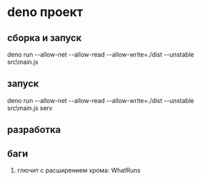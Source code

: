 # deno проект

## сборка и запуск

deno run --allow-net --allow-read --allow-write=./dist --unstable src\main.js


## запуск

deno run --allow-net --allow-read --allow-write=./dist --unstable src\main.js serv

## разработка

## баги

1. глючит с расширением хрома: WhatRuns
